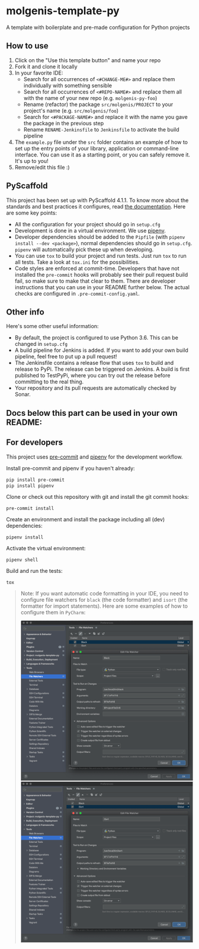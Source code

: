 # molgenis-template-py
A template with boilerplate and pre-made configuration for Python projects

## How to use
1. Click on the "Use this template button" and name your repo
2. Fork it and clone it locally
3. In your favorite IDE:
   * Search for all occurrences of `<#CHANGE-ME#>` and replace them individually with something sensible
   * Search for all occurrences of `<#REPO-NAME#>` and replace them all with the name of your new repo (e.g. `molgenis-py-foo`)
   * Rename (refactor) the package `src/molgenis/PROJECT` to your project's name (e.g. `src/molgenis/foo`)
   * Search for `<#PACKAGE-NAME#>` and replace it with the name you gave the package in the previous step
   * Rename `RENAME-Jenkinsfile` to `Jenkinsfile` to activate the build pipeline
4. The `example.py` file under the `src` folder contains an example of how to set up the
entry points of your library, application or command-line interface. You can use it as
a starting point, or you can safely remove it. It's up to you!
5. Remove/edit this file :)

## PyScaffold
This project has been set up with PyScaffold 4.1.1. To know more about the standards and
best practices it configures, read [the documentation](https://pyscaffold.org/). Here are
some key points:
- All the configuration for your project should go in `setup.cfg`
- Development is done in a virtual environment. We use [pipenv](https://pipenv.pypa.io/en/latest/).
- Developer dependencies should be added to the `Pipfile` (with `pipenv install --dev <package>`),
  normal dependencies should go in `setup.cfg`. `pipenv` will automatically pick these
  up when developing.
- You can use `tox` to build your project and run tests. Just run `tox` to run all tests.
  Take a look at `tox.ini` for the possibilities.
- Code styles are enforced at commit-time. Developers that have not installed the `pre-commit` hooks
will probably see their pull request build fail, so make sure to make that clear to them.
  There are developer instructions that you can use in your README further below. The
  actual checks are configured in `.pre-commit-config.yaml`.

## Other info
Here's some other useful information:
- By default, the project is configured to use Python 3.6. This can be changed in `setup.cfg`
- A build pipeline for Jenkins is added. If you want to add your own build pipeline,
feel free to put up a pull request!
- The Jenkinsfile contains a release flow that uses `tox` to build and release to PyPi.
  The release can be triggered on Jenkins. A build is first published to TestPyPi, where
  you can try out the release before committing to the real thing.
- Your repository and its pull requests are automatically checked by Sonar.



## Docs below this part can be used in your own README:


## For developers
This project uses [pre-commit](https://pre-commit.com/) and [pipenv](https://pypi.org/project/pipenv/)
for the development workflow.

Install pre-commit and pipenv if you haven't already:
```
pip install pre-commit
pip install pipenv
```

Clone or check out this repository with git and install the git commit hooks:
```
pre-commit install
```

Create an environment and install the package including all (dev) dependencies:
```
pipenv install
```

Activate the virtual environment:
```
pipenv shell
```

Build and run the tests:
```
tox
```

>Note: If you want automatic code formatting in your IDE, you need to configure file watchers
  for `black` (the code formatter) and `isort` (the formatter for import statements). Here
  are some examples of how to configure them in `PyCharm`:
>
> ![img.png](.img/example_black_config.png)
> ![img_1.png](.img/example_isort_config.png)
